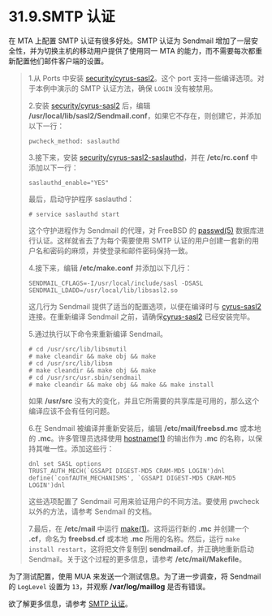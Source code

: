 # 31.9.SMTP 认证

在 MTA 上配置 SMTP 认证有很多好处。SMTP 认证为 Sendmail 增加了一层安全性，并为切换主机的移动用户提供了使用同一 MTA 的能力，而不需要每次都重新配置他们邮件客户端的设置。

> 1.从 Ports 中安装 [security/cyrus-sasl2](https://cgit.freebsd.org/ports/tree/security/cyrus-sasl2/pkg-descr)。这个 port 支持一些编译选项。对于本例中演示的 SMTP 认证方法，确保 `LOGIN` 没有被禁用。
>
> 2.安装 [security/cyrus-sasl2](https://cgit.freebsd.org/ports/tree/security/cyrus-sasl2/pkg-descr) 后，编辑 **/usr/local/lib/sasl2/Sendmail.conf**，如果它不存在，则创建它，并添加以下一行：
>
> ```shell
> pwcheck_method: saslauthd
> ```
>
> 3.接下来，安装 [security/cyrus-sasl2-saslauthd](https://cgit.freebsd.org/ports/tree/security/cyrus-sasl2-saslauthd/pkg-descr)，并在 **/etc/rc.conf** 中添加以下一行：
>
> ```shell
> saslauthd_enable="YES"
> ```
>
> 最后，启动守护程序 saslauthd：
>
> ```shell
> # service saslauthd start
> ```
>
> 这个守护进程作为 Sendmail 的代理，对 FreeBSD 的 [passwd(5)](https://www.freebsd.org/cgi/man.cgi?query=passwd&sektion=5&format=html) 数据库进行认证。这样就省去了为每个需要使用 SMTP 认证的用户创建一套新的用户名和密码的麻烦，并使登录和邮件密码保持一致。
>
> 4.接下来，编辑 **/etc/make.conf** 并添加以下几行：
>
> ```shell
> SENDMAIL_CFLAGS=-I/usr/local/include/sasl -DSASL
> SENDMAIL_LDADD=/usr/local/lib/libsasl2.so
> ```
>
> 这几行为 Sendmail 提供了适当的配置选项，以便在编译时与 [cyrus-sasl2](https://cgit.freebsd.org/ports/tree/cyrus-sasl2/pkg-descr) 连接。在重新编译 Sendmail 之前，请确保[cyrus-sasl2](https://cgit.freebsd.org/ports/tree/cyrus-sasl2/pkg-descr) 已经安装完毕。
>
> 5.通过执行以下命令来重新编译 Sendmail。
>
> ```shell
> # cd /usr/src/lib/libsmutil
> # make cleandir && make obj && make
> # cd /usr/src/lib/libsm
> # make cleandir && make obj && make
> # cd /usr/src/usr.sbin/sendmail
> # make cleandir && make obj && make && make install
> ```
>
> 如果 **/usr/src** 没有大的变化，并且它所需要的共享库是可用的，那么这个编译应该不会有任何问题。
>
> 6.在 Sendmail 被编译并重新安装后，编辑 **/etc/mail/freebsd.mc** 或本地的 **.mc**。许多管理员选择使用 [hostname(1)](https://www.freebsd.org/cgi/man.cgi?query=hostname&sektion=1&format=html) 的输出作为 **.mc** 的名称，以保持其唯一性。添加这些行：
>
> ```shell
> dnl set SASL options
> TRUST_AUTH_MECH(`GSSAPI DIGEST-MD5 CRAM-MD5 LOGIN')dnl
> define(`confAUTH_MECHANISMS', `GSSAPI DIGEST-MD5 CRAM-MD5 LOGIN')dnl
> ```
>
> 这些选项配置了 Sendmail 可用来验证用户的不同方法。要使用 pwcheck 以外的方法，请参考 Sendmail 的文档。
>
> 7.最后，在 **/etc/mail** 中运行 [make(1)](https://www.freebsd.org/cgi/man.cgi?query=make&sektion=1&format=html)。这将运行新的 **.mc** 并创建一个 **.cf**，命名为 **freebsd.cf** 或本地 **.mc** 所用的名称。然后，运行 `make install restart`，这将把文件复制到 **sendmail.cf**，并正确地重新启动 Sendmail。关于这个过程的更多信息，请参考 **/etc/mail/Makefile**。

为了测试配置，使用 MUA 来发送一个测试信息。为了进一步调查，将 Sendmail 的 `LogLevel` 设置为 `13`，并观察 **/var/log/maillog** 是否有错误。

欲了解更多信息，请参考 [SMTP 认证](http://www.sendmail.org/~ca/email/auth.html)。
